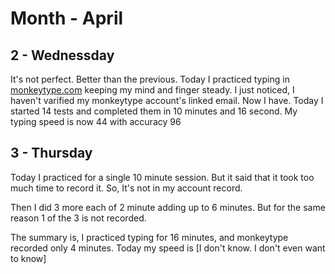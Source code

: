 # Month - April

## 2 - Wednessday
It's not perfect. Better than the previous.
Today I practiced typing in [monkeytype.com](https://monkeytype.com/) keeping my mind and finger steady.
I just noticed, I haven't varified my monkeytype account's linked email. Now I have.
Today I started 14 tests and completed them in 10 minutes and 16 second.
My typing speed is now 44 with accuracy 96

## 3 - Thursday
Today I practiced for a single 10 minute session.
But it said that it took too much time to record it.
So, It's not in my account record.

Then I did 3 more each of 2 minute adding up to 6 minutes.
But for the same reason 1 of the 3 is not recorded.

The summary is, I practiced typing for 16 minutes, and monkeytype recorded only 4 minutes.
Today my speed is [I don't know. I don't even want to know]